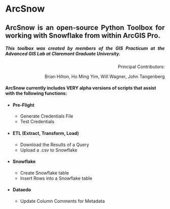 # ArcSnow

<div style="text-align: justify">

## ArcSnow is an open-source Python Toolbox for working with Snowflake from within ArcGIS Pro.

##### This toolbox was created by members of the GIS Practicum at the Advanced GIS Lab at Claremont Graduate University.

</div>

<div style="text-align: right">
Principal Contributors:

  Brian Hilton,
  Ho Ming Yim,
  Will Wagner,
  John Tangenberg

</div>

#### ArcSnow currently includes VERY alpha versions of scripts that assist with the following functions:

  - #### Pre-Flight
    - Generate Credentials File
    - Test Credentials
  - #### ETL (Extract, Transform, Load)
    - Download the Results of a Query
    - Upload a .csv to Snowflake
  - #### Snowflake
    - Create Snowflake table
    - Insert Rows into a Snowflake table
  - #### Dataedo
    - Update Column Comments for Metadata
